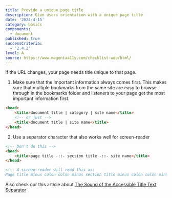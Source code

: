 ```yaml
---
title: Provide a unique page title
description: Give users orientation with a unique page title
date: '2024-4-15'
category: basics
components:
  - document
published: true
successCriteria:
  - '2.4.2'
level: A
source: https://www.magentaa11y.com/checklist-web/html/
---
```


If the URL changes, your page needs title unique to that page.

1. Make sure that the important information always comes first. This makes sure that multiple bookmarks from the same site are easy to browse through in the bookmarks folder and listeners to your page get the most important information first.

```html
<head>
	<title>document title | category | site name</title>
	<!-- or just -->
	<title>document title | site name</title>
</head>
```

2. Use a separator character that also works well for screen-reader

```html
<!-- Don't do this -->
<head>
	<title>page title -::- section title -::- site name</title>
</head>

<!-- A screen-reader will read this as: 
Page title minus colon colon minus section title minus colon colon minus site name -->
```

Also check our this article about [The Sound of the Accessible Title Text Separator
](https://www.standards-schmandards.com/index.html%3Fp=15.html)
